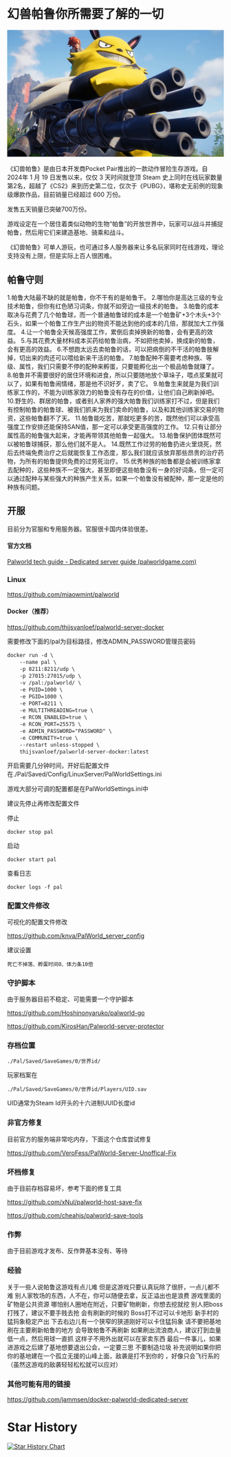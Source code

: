 # 幻兽帕鲁你所需要了解的一切

![pal](pic/pal.png)

《幻兽帕鲁》是由日本开发商Pocket Pair推出的一款动作冒险生存游戏。自 2024年 1 月 19 日发售以来，仅仅 3 天时间就登顶 Steam 史上同时在线玩家数量第2名，超越了《CS2》来到历史第二位，仅次于《PUBG》，堪称史无前例的现象级爆款作品，目前销量已经超过 600 万份。

发售五天销量已突破700万份。

游戏设定在一个居住着类似动物的生物“帕鲁”的开放世界中，玩家可以战斗并捕捉帕鲁，然后用它们来建造基地、骑乘和战斗。

《幻兽帕鲁》可单人游玩，也可通过多人服务器来让多名玩家同时在线游戏，理论支持没有上限，但是实际上百人很困难。

## 帕鲁守则

1.帕鲁大陆最不缺的就是帕鲁，你不干有的是帕鲁干。
2.哪怕你是高达三级的专业技术帕鲁，但你有红色陋习词条，你就不如旁边一级技术的帕鲁。
3.帕鲁的成本取决与花费了几个帕鲁球，而一个普通帕鲁球的成本是一个帕鲁矿+3个木头+3个石头，如果一个帕鲁工作生产出的物资不能达到他的成本的几倍，那就加大工作强度。
4.让一个帕鲁全天候高强度工作，累倒后卖掉换新的帕鲁，会有更高的效益。
5.与其花费大量材料成本买药给帕鲁治病，不如把他卖掉，换成新的帕鲁，会有更高的效益。
6.不想跑太远去卖帕鲁的话，可以把病倒的不干活的帕鲁肢解掉，切出来的肉还可以喂给新来干活的帕鲁。
7.帕鲁配种不需要考虑种族、等级、属性，我们只需要不停的配种来孵蛋，只要能孵化出一个极品帕鲁就赚了。
8.帕鲁并不需要很好的居住环境和进食，所以只要随地放个草垛子，喂点浆果就可以了，如果有帕鲁闹情绪，那是他不识好歹，卖了它。
9.帕鲁生来就是为我们训练家工作的，不能为训练家效力的帕鲁没有存在的价值，让他们自己刷新掉吧。
10.野生的、群居的帕鲁，或者别人家养的强大帕鲁我们训练家打不过，但是我们有控制帕鲁的帕鲁球、被我们抓来为我们卖命的帕鲁，以及和其他训练家交易的物资，这些帕鲁翻不了天。
11.帕鲁能吃苦，那就吃更多的苦，既然他们可以承受高强度工作安排还能保持SAN值，那一定可以承受更高强度的工作。
12.只有让部分属性高的帕鲁强大起来，才能再带领其他帕鲁一起强大。
13.帕鲁保护团体既然可以被帕鲁球捕获，那么他们就不是人。
14.既然工作过劳的帕鲁扔进火里烧死，然后去终端免费治疗之后就能恢复工作态度，那么我们就应该放弃那些昂贵的治疗药物，为所有的帕鲁提供免费的过劳死治疗。
15.优秀种族的帕鲁都是会被训练家拿去配种的，这些种族不一定强大，甚至即便这些帕鲁没有一身的好词条，但一定可以通过配种与某些强大的种族产生关系，如果一个帕鲁没有被配种，那一定是他的种族有问题。

## 开服

目前分为官服和专用服务器。官服很卡国内体验很差。

#### 官方文档

[Palworld tech guide - Dedicated server guide (palworldgame.com)](https://tech.palworldgame.com/dedicated-server-guide)

### Linux

https://github.com/miaowmint/palworld

#### Docker（推荐）

https://github.com/thijsvanloef/palworld-server-docker

需要修改下面的/pal为目标路径，修改ADMIN_PASSWORD管理员密码

```
docker run -d \
    --name pal \
    -p 8211:8211/udp \
    -p 27015:27015/udp \
    -v /pal:/palworld/ \
    -e PUID=1000 \
    -e PGID=1000 \
    -e PORT=8211 \
    -e MULTITHREADING=true \
    -e RCON_ENABLED=true \
    -e RCON_PORT=25575 \
    -e ADMIN_PASSWORD="PASSWORD" \
    -e COMMUNITY=true \
    --restart unless-stopped \
    thijsvanloef/palworld-server-docker:latest
```

开启需要几分钟时间，开好后配置文件在./Pal/Saved/Config/LinuxServer/PalWorldSettings.ini

游戏大部分可调的配置都是在PalWorldSettings.ini中

建议先停止再修改配置文件

停止

```
docker stop pal
```

启动

```
docker start pal
```

查看日志

```
docker logs -f pal
```

### 配置文件修改

可视化的配置文件修改

https://github.com/knva/PalWorld_server_config

建议设置

```
死亡不掉落、孵蛋时间0、体力条10倍
```



### 守护脚本

由于服务器目前不稳定、可能需要一个守护脚本

https://github.com/Hoshinonyaruko/palworld-go

https://github.com/KirosHan/Palworld-server-protector

### 存档位置

```
./Pal/Saved/SaveGames/0/世界id/
```

玩家档案在

```
./Pal/Saved/SaveGames/0/世界id/Players/UID.sav
```

UID通常为Steam Id开头的十六进制UUID长度id 

### 非官方修复

目前官方的服务端非常吃内存，下面这个仓库尝试修复

https://github.com/VeroFess/PalWorld-Server-Unoffical-Fix

### 坏档修复

由于目前存档容易坏，参考下面的修复工具

https://github.com/xNul/palworld-host-save-fix

https://github.com/cheahjs/palworld-save-tools

### 作弊

由于目前游戏才发布、反作弊基本没有、等待



### 经验

关于一些人说帕鲁这游戏有点儿难
但是这游戏只要认真玩除了很肝，一点儿都不难
别人家牧场的东西，人不在，你可以随便去拿，反正溢出也是浪费
游戏里面的矿物是公共资源 哪怕别人圈地在附近，只要矿物刷新，你想去挖就挖 
别人把boss打残了，建议不要手贱去抢
会有刷新的时候的 Boss打不过可以卡地形 
新手村的猛犸象稳定产出 下去右边儿有一个狭窄的狭道刚好可以卡住猛犸象
请不要把基地刷在主要刷新帕鲁的地方 会导致帕鲁不再刷新
如果刷出流浪商人，建议打到血量低一点，然后用球一直抓
这样子不用外出就可以在家卖东西
最后一件事儿，如果进游戏之后建了基地想要退出公会，一定要三思 不要制造垃圾
补充说明如果你把你的基地建在一个孤立无援的山峰上面，敌袭是打不到你的 ，好像只会飞行系的（虽然这游戏的敌袭轻轻松松就可以应对）



### 其他可能有用的链接

https://github.com/jammsen/docker-palworld-dedicated-server



# Star History

[![Star History Chart](https://api.star-history.com/svg?repos=PlexPt/awesome-palworld&type=Date)](https://star-history.com/#PlexPt/awesome-chatgpt-prompts-zh&Date)
